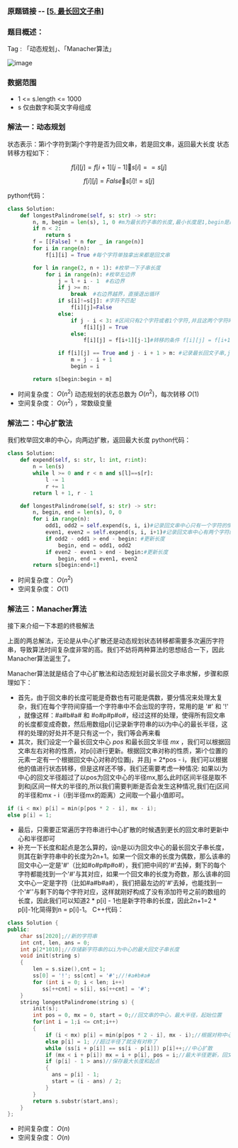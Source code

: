### 原题链接 -- [[5. 最长回文子串](https://leetcode.cn/problems/longest-palindromic-substring/)]

### 题目概述：
Tag : 「动态规划」、「Manacher算法」

![image](https://user-images.githubusercontent.com/99656524/196643829-0415e9f7-b822-465f-8aa6-544551afd3fa.png)

### 数据范围
* 1 <= s.length <= 1000
* s 仅由数字和英文字母组成

### 解法一：动态规划
状态表示：第i个字符到第j个字符是否为回文串，若是回文串，返回最大长度
状态转移方程如下：

$$
f[i][j] = f[i+1][j-1]  s[i] == s[j] 
$$

$$
f[i][j] = False  s[i] != s[j]
$$

python代码：
```py
class Solution:
    def longestPalindrome(self, s: str) -> str:
        n, m, begin = len(s), 1, 0 #m为最长的子串的长度,最小长度是1,begin是最长回文子串的起始位置，起始下标为0
        if n < 2:
            return s
        f = [[False] * n for _ in range(n)]
        for i in range(n):
            f[i][i] = True #每个字符单独拿出来都是回文串

        for l in range(2, n + 1): #枚举一下子串长度
            for i in range(n): #枚举左边界
                j = l + i - 1  #右边界
                if j >= n:
                    break  #右边界越界，直接退出循环
                if s[i]!=s[j]: #字符不匹配
                    f[i][j]=False
                else:
                    if j - i < 3: #区间只有2个字符或者1个字符,并且这两个字符时相等的
                        f[i][j] = True
                    else:
                        f[i][j] = f[i+1][j-1]#转移的条件 f[i][j] = f[i+1][j-1] and s[i] == s[j]

                if f[i][j] == True and j - i + 1 > m: #记录最长回文子串,j - i + 1是子串的长度
                    m = j - i + 1
                    begin = i

        return s[begin:begin + m]
```

* 时间复杂度： $O(n^2)$ 动态规划的状态总数为 $O(n^2)$，每次转移 $O(1)$
* 空间复杂度： $O(n^2)$ ，常数级变量

### 解法二：中心扩散法
我们枚举回文串的中心，向两边扩散，返回最大长度
python代码：
```py
class Solution:
    def expend(self, s: str, l: int, r:int):
        n = len(s)
        while l >= 0 and r < n and s[l]==s[r]:
            l -= 1
            r += 1
        return l + 1, r - 1

    def longestPalindrome(self, s: str) -> str:
        n, begin, end = len(s), 0, 0
        for i in range(n):
            odd1, odd2 = self.expend(s, i, i)#记录回文串中心只有一个字符的情况（奇数长度）
            even1, even2 = self.expend(s, i, i+1)#记录回文串中心有两个字符的情况（偶数长度）
            if odd2 - odd1 > end - begin: #更新长度
                begin, end = odd1, odd2
            if even2 - even1 > end - begin:#更新长度
                begin, end = even1, even2
        return s[begin:end+1]
```

* 时间复杂度： $O(n^2)$
* 空间复杂度： $O(1)$ 

### 解法三：Manacher算法
接下来介绍一下本题的终极解法

上面的两总解法，无论是从中心扩散还是动态规划状态转移都需要多次遍历字符串，导致算法时间复杂度非常的高。我们不妨将两种算法的思想结合一下，因此Manacher算法诞生了。

Manacher算法就是结合了中心扩散法和动态规划对最长回文子串求解，步骤和原理如下：

* 首先，由于回文串的长度可能是奇数也有可能是偶数，要分情况来处理太复杂，我们在每个字符间穿插一个字符串中不会出现的字符，常用的是 '#' 和 '!' ，就像这样：#a#b#a# 和 #o#p#p#o#，经过这样的处理，使得所有回文串的长度都变成奇数，然后用数组p[i]记录新字符串的以i为中心的最长半径，这样的处理的好处并不是只有这一个，我们等会再来看
* 其次，我们设定一个最长回文中心 $pos$ 和最长回文半径 $mx$ ，我们可以根据回文串左右对称的性质，对p[i]进行更新。根据回文串对称的性质，第i个位置的元素一定有一个根据回文中心对称的位置j，并且j = 2*pos - i，我们可以根据他的值进行状态转移，但是这样还不够，我们还需要考虑一种情况: 如果以i为中心的回文半径超过了以pos为回文中心的半径mx,那么此时i区间半径是取不到和j区间一样大的半径的,所以我们需要判断是否会发生这种情况,我们在j区间的半径和mx - i（i到半径mx的距离）之间取一个最小值即可。
```cpp
if (i < mx) p[i] = min(p[pos * 2 - i], mx - i);
else p[i] = 1;
```
* 最后，只需要正常遍历字符串进行中心扩散的时候遇到更长的回文串时更新中心和半径即可
* 补充一下长度和起点是怎么算的，设n是以i为回文中心的最长回文子串长度，则其在新字符串中的长度为2n+1。如果一个回文串的长度为偶数，那么该串的回文中心一定是'#'（比如#o#p#p#o#），我们把中间的'#'去掉，剩下的每个字符都能找到一个'#'与其对应，如果一个回文串的长度为奇数，那么该串的回文中心一定是字符（比如#a#b#a#），我们把最左边的'#'去掉，也能找到一个'#''与剩下的每个字符对应，这样就刚好构成了没有添加符号之前的数组的长度，因此我们可以知道2 * p[i] - 1也是新字符串的长度，因此2n+1=2 * p[i]-1化简得到n = p[i]-1。
C++代码：
```cpp
class Solution {
public:
    char ss[2020];//新的字符串
    int cnt, len, ans = 0;
    int p[2*1010];//存储新字符串的以i为中心的最大回文子串长度
    void init(string s)
    {
        len = s.size(),cnt = 1;
        ss[0] = '!'; ss[cnt] = '#';//!#a#b#a#
        for (int i = 0; i < len; i++)
           ss[++cnt] = s[i], ss[++cnt] = '#';
    }
    string longestPalindrome(string s) {
        init(s);
        int pos = 0, mx = 0, start = 0;//回文串的中心，最大半径，起始位置
        for(int i = 1;i <= cnt;i++)
        {
            if (i < mx) p[i] = min(p[pos * 2 - i], mx - i);//根据对称中心得出状态转移方程
            else p[i] = 1; //超过半径了就没有对称了
            while (ss[i + p[i]] == ss[i - p[i]]) p[i]++;//中心扩散
            if (mx < i + p[i]) mx = i + p[i], pos = i;//最大半径更新，回文中心也更新
            if (p[i] - 1 > ans)//保存最大长度和起点
            {
              ans = p[i] - 1;
              start = (i - ans) / 2;
            }
        }
        return s.substr(start,ans);
    }
};
```
* 时间复杂度： $O(n)$
* 空间复杂度： $O(n)$ 

